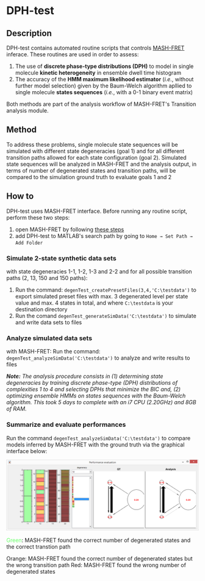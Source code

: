 # DPH-test

## Description

DPH-test contains automated routine scripts that controls [MASH-FRET](https://github.com/RNA-FRETools/MASH-FRET) inferace.
These routines are used in order to assess:
1. The use of **discrete phase-type distributions (DPH)** to model in single molecule **kinetic heterogeneity** in ensemble dwell time histogram
2. The accuracy of the **HMM maximum likelihood estimator** (*i.e.*, without further model selection) given by the Baum-Welch algorithm apllied to single molecule **states sequences** (*i.e.*, with a 0-1 binary event matrix)

Both methods are part of the analysis workflow of MASH-FRET's Transition analysis module.

## Method

To address these problems, single molecule state sequences will be simulated with different state degeneracies (goal 1) and for all different transition paths allowed for each state configuration (goal 2). 
Simulated state sequences will be analyzed in MASH-FRET and the analysis output, in terms of number of degenerated states and transition paths, will be compared to the simulation ground truth to evaluate goals 1 and 2

## How to

DPH-test uses MASH-FRET interface. Before running any routine script, perform these two steps:
1. open MASH-FRET by following [these steps](https://rna-fretools.github.io/MASH-FRET/Getting_started.html#installation)
2. add DPH-test to MATLAB's search path by going to `Home → Set Path → Add Folder`

### Simulate 2-state synthetic data sets
with state degeneracies 1-1, 1-2, 1-3 and 2-2 and for all possible transition paths (2, 13, 150 and 150 paths):
1. Run the command: `degenTest_createPresetFiles(3,4,'C:\testdata')` to export simulated preset files with max. 3 degenerated level per state value and max. 4 states in total, and where `C:\testdata` is your destination directory
2. Run the comand `degenTest_generateSimData('C:\testdata')` to simulate and write data sets to files

### Analyze simulated data sets
with MASH-FRET:
Run the command: `degenTest_analyzeSimData('C:\testdata')` to analyze and write results to files

***Note:** The analysis procedure consists in (1) determining state degeneracies by training discrete phase-type (DPH) distributions of complexities 1 to 4 and selecting DPHs that minimize the BIC and, (2) optimizing ensemble HMMs on states sequences with the Baum-Welch algorithm. This took 5 days to complete with an i7 CPU (2.20GHz) and 8GB of RAM.*   
   
### Summarize and evaluate performances 
Run the command `degenTest_analyzeSimData('C:\testdata')` to compare models inferred by MASH-FRET with the ground truth via the graphical interface below:

<img src="images/DPH-test_perf-summary.png">

<span style="color:#66ff66">Green</span>: MASH-FRET found the correct number of degenerated states and the correct transtion path

Orange: MASH-FRET found the correct number of degenerated states but the wrong transition path
Red: MASH-FRET found the wrong number of degenerated states

